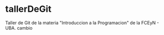 # tallerDeGit

Taller de Git de la materia "Introduccion a la Programacion" de la FCEyN - UBA.
cambio
